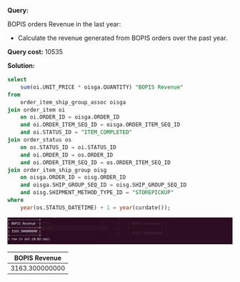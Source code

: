 **Query:**

BOPIS orders Revenue in the last year:

- Calculate the revenue generated from BOPIS orders over the past year.

**Query cost:** 10535

**Solution:**

```sql
select
    sum(oi.UNIT_PRICE * oisga.QUANTITY) "BOPIS Revenue"
from
    order_item_ship_group_assoc oisga
join order_item oi
    on oi.ORDER_ID = oisga.ORDER_ID
    and oi.ORDER_ITEM_SEQ_ID = oisga.ORDER_ITEM_SEQ_ID
    and oi.STATUS_ID = "ITEM_COMPLETED"
join order_status os
    on os.STATUS_ID = oi.STATUS_ID
    and oi.ORDER_ID = os.ORDER_ID
    and oi.ORDER_ITEM_SEQ_ID = os.ORDER_ITEM_SEQ_ID
join order_item_ship_group oisg
    on oisga.ORDER_ID = oisg.ORDER_ID
    and oisga.SHIP_GROUP_SEQ_ID = oisg.SHIP_GROUP_SEQ_ID
    and oisg.SHIPMENT_METHOD_TYPE_ID = "STOREPICKUP"
where
    year(os.STATUS_DATETIME) + 1 = year(curdate());
```

![alt text](image.png)

| BOPIS Revenue  |
| -------------- |
| 3163.300000000 |
